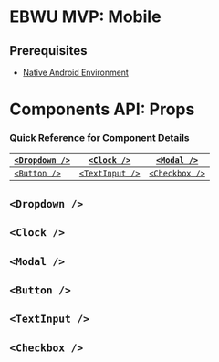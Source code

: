 # EBWU MVP: Mobile

## Prerequisites
- [Native Android Environment](https://facebook.github.io/react-native/docs/getting-started.html)

# Components API: Props

### Quick Reference for Component Details


[`<Dropdown />`](#Dropdown) |   [`<Clock />`](#Table)  | [`<Modal />`](#Modal)
--- | --- | ---
[`<Button />`](#Button) |   [`<TextInput />`](#TextInput)  | [`<Checkbox />`](#Checkbox)



## `<Dropdown />`
## `<Clock />`
## `<Modal />`
## `<Button />`
## `<TextInput />`
## `<Checkbox />`
